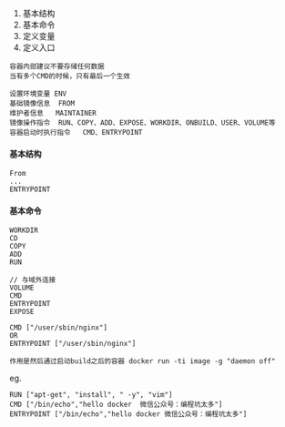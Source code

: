 1. 基本结构
1. 基本命令
1. 定义变量
1. 定义入口


```
容器内部建议不要存储任何数据
当有多个CMD的时候，只有最后一个生效
```


```
设置环境变量 ENV
基础镜像信息	FROM
维护者信息	MAINTAINER
镜像操作指令	RUN、COPY、ADD、EXPOSE、WORKDIR、ONBUILD、USER、VOLUME等
容器启动时执行指令	CMD、ENTRYPOINT
```

#### 基本结构
```
From
...
ENTRYPOINT
```

#### 基本命令
```
WORKDIR
CD
COPY
ADD
RUN

// 与域外连接
VOLUME
CMD
ENTRYPOINT
EXPOSE
```

```shell
CMD ["/user/sbin/nginx"]
OR
ENTRYPOINT ["/user/sbin/nginx"]

作用是然后通过启动build之后的容器 docker run -ti image -g "daemon off"
```


eg.
```shell
RUN ["apt-get", "install", " -y", "vim"]
CMD ["/bin/echo","hello docker  微信公众号：编程坑太多"]
ENTRYPOINT ["/bin/echo","hello docker 微信公众号：编程坑太多"]
```